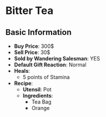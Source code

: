 # Bitter Tea

## Basic Information

- **Buy Price**: 300$
- **Sell Price**: 30$
- **Sold by Wandering Salesman**: YES
- **Default Gift Reaction**: Normal
- **Heals**:
  - 5 points of Stamina
- **Recipe**:
  - **Utensil**: Pot
  - **Ingredients**:
    - Tea Bag
    - Orange
